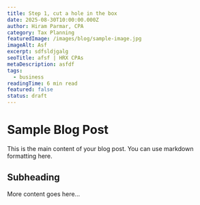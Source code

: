 ```yaml
---
title: Step 1, cut a hole in the box
date: 2025-08-30T10:00:00.000Z
author: Hiram Parmar, CPA
category: Tax Planning
featuredImage: /images/blog/sample-image.jpg
imageAlt: Asf
excerpt: sdfsldjgalg
seoTitle: afsf | HRX CPAs
metaDescription: asfdf
tags:
  - business
readingTime: 6 min read
featured: false
status: draft
---
```


# Sample Blog Post

This is the main content of your blog post. You can use markdown formatting here.

## Subheading

More content goes here...
